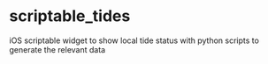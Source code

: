 # scriptable_tides
iOS scriptable widget to show local tide status with python scripts to generate the relevant data
